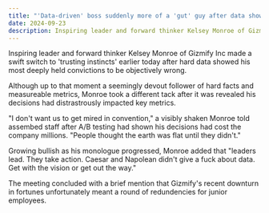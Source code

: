 ```yaml
---
title: "'Data-driven' boss suddenly more of a 'gut' guy after data shows him to be wrong about almost everything"
date: 2024-09-23
description: Inspiring leader and forward thinker Kelsey Monroe of Gizmify Inc made a swift switch to 'trusting instincts' earlier today after hard data showed his most deeply held convictions to be objectively wrong.
---
```


Inspiring leader and forward thinker Kelsey Monroe of Gizmify Inc made a swift switch to 'trusting instincts' earlier today after hard data showed his most deeply held convictions to be objectively wrong.

Although up to that moment a seemingly devout follower of hard facts and measureable metrics, Monroe took a different tack after it was revealed his decisions had distrastrously impacted key metrics.

"I don't want us to get mired in convention," a visibly shaken Monroe told assembed staff after A/B testing had shown his decisions had cost the company millions. "People thought the earth was flat until they didn't."

Growing bullish as his monologue progressed, Monroe added that "leaders lead. They take action. Caesar and Napolean didn't give a fuck about data. Get with the vision or get out the way."

The meeting concluded with a brief mention that Gizmify's recent downturn in fortunes unfortunately meant a round of redundencies for junior employees.